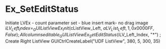 # Ex_SetEditStatus
Initiate LVEx - count parameter set - blue insert mark- no drag image $iLV_Left_Index = _GUIListViewEx_Init($cListView_Left, $aLV_List_Left, 1, 0x0000FF, False) ; All columns editable _GUIListViewEx_SetEditStatus($iLV_Left_Index, "*") ; Create Right ListView GUICtrlCreateLabel("UDF ListView", 380, 5, 300, 35)

